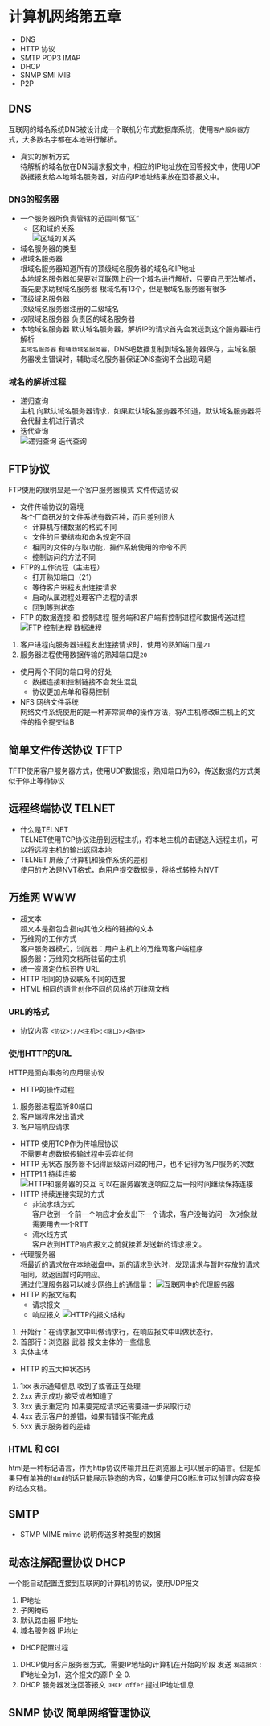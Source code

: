 # 计算机网络第五章
- DNS
- HTTP 协议
- SMTP POP3  IMAP
- DHCP
- SNMP SMI MIB
- P2P


## DNS
互联网的域名系统DNS被设计成一个联机分布式数据库系统，使用``客户服务器``方式，大多数名字都在本地进行解析。
- 真实的解析方式<br>
待解析的域名放在DNS请求报文中，相应的IP地址放在回答报文中，使用UDP数据报发给本地域名服务器，对应的IP地址结果放在回答报文中。

### DNS的服务器
- 一个服务器所负责管辖的范围叫做“区”
    - 区和域的关系<br>
![区域的关系](https://upload-images.jianshu.io/upload_images/4714178-5387115a8dbbc5d8.png?imageMogr2/auto-orient/strip%7CimageView2/2/w/1240)
- 域名服务器的类型
- 根域名服务器<br>
根域名服务器知道所有的顶级域名服务器的域名和IP地址<br>
本地域名服务器如果要对互联网上的一个域名进行解析，只要自己无法解析，首先要求助根域名服务器
根域名有13个，但是根域名服务器有很多
- 顶级域名服务器<br>
顶级域名服务器注册的二级域名
- 权限域名服务器
负责区的域名服务器
- 本地域名服务器
默认域名服务器，解析IP的请求首先会发送到这个服务器进行解析<br>
``主域名服务器`` 和``辅助域名服务器``，DNS吧数据复制到域名服务器保存，主域名服务器发生错误时，辅助域名服务器保证DNS查询不会出现问题

### 域名的解析过程
- 递归查询<br>
主机 向默认域名服务器请求，如果默认域名服务器不知道，默认域名服务器将会代替主机进行请求
- 迭代查询<br>
![递归查询 迭代查询](https://upload-images.jianshu.io/upload_images/4714178-13a181caef031b8c.png?imageMogr2/auto-orient/strip%7CimageView2/2/w/1240)


## FTP协议
FTP使用的很明显是一个客户服务器模式
文件传送协议<br>
- 文件传输协议的窘境<br>
    各个厂商研发的文件系统有数百种，而且差别很大<br>
    - 计算机存储数据的格式不同
    - 文件的目录结构和命名规定不同
    - 相同的文件的存取功能，操作系统使用的命令不同
    - 控制访问的方法不同
- FTP的工作流程（主进程）
    - 打开熟知端口（21）
    - 等待客户进程发出连接请求
    - 启动从属进程处理客户进程的请求
    - 回到等到状态
- FTP 的数据连接 和 控制进程
服务端和客户端有控制进程和数据传送进程<br>
![FTP 控制进程 数据进程](https://upload-images.jianshu.io/upload_images/4714178-17bf8efb76d4c53c.png?imageMogr2/auto-orient/strip%7CimageView2/2/w/1240)
1. 客户进程向服务器进程发出连接请求时，使用的熟知端口是``21``
2. 服务器进程使用数据传输的熟知端口是``20``

- 使用两个不同的端口号的好处
    - 数据连接和控制链接不会发生混乱
    - 协议更加点单和容易控制
- NFS 网络文件系统<br>
网络文件系统使用的是一种非常简单的操作方法，将A主机修改B主机上的文件的指令提交给B

## 简单文件传送协议 TFTP
TFTP使用客户服务器方式，使用UDP数据报，熟知端口为69，传送数据的方式类似于停止等待协议

## 远程终端协议 TELNET
- 什么是TELNET<br>
TELNET使用TCP协议注册到远程主机，将本地主机的击键送入远程主机，可以将远程主机的输出返回本地
- TELNET 屏蔽了计算机和操作系统的差别<br>
使用的方法是NVT格式，向用户提交数据是，将格式转换为NVT



## 万维网 WWW
- 超文本<br>
超文本是指包含指向其他文档的链接的文本
- 万维网的工作方式<br>
客户服务器模式，浏览器：用户主机上的万维网客户端程序<br>
服务器：万维网文档所驻留的主机
- 统一资源定位标识符 URL
- HTTP 相同的协议联系不同的连接
- HTML 相同的语言创作不同的风格的万维网文档

### URL的格式
- 协议内容
``<协议>://<主机>:<端口>/<路径>``
### 使用HTTP的URL
HTTP是面向事务的应用层协议
-  HTTP的操作过程
1. 服务器进程监听80端口
2. 客户端程序发出请求
3. 客户端响应请求
- HTTP 使用TCP作为传输层协议<br>
不需要考虑数据传输过程中丢弃如何
- HTTP 无状态
服务器不记得层级访问过的用户，也不记得为客户服务的次数
- HTTP1.1 持续连接<br>
![HTTP和服务器的交互](https://upload-images.jianshu.io/upload_images/4714178-1ae2f8ee3fa727ce.jpg?imageMogr2/auto-orient/strip%7CimageView2/2/w/1240)
可以在服务器发送响应之后一段时间继续保持连接
- HTTP 持续连接实现的方式
    - 非流水线方式<br>
    客户收到一个前一个响应才会发出下一个请求，客户没每访问一次对象就需要用去一个RTT
    - 流水线方式<br>
    客户收到HTTP响应报文之前就接着发送新的请求报文。
- 代理服务器<br>
将最近的请求放在本地磁盘中，新的请求到达时，发现请求与暂时存放的请求相同，就返回暂时的响应。<br>
通过代理服务器可以减少网络上的通信量：
![互联网中的代理服务器](https://upload-images.jianshu.io/upload_images/4714178-c04462b60c46e715.png?imageMogr2/auto-orient/strip%7CimageView2/2/w/1240)
- HTTP 的报文结构
    - 请求报文
    - 响应报文
![HTTP的报文结构](https://upload-images.jianshu.io/upload_images/4714178-ccc2b187967b295b.png?imageMogr2/auto-orient/strip%7CimageView2/2/w/1240)

1. 开始行：在请求报文中叫做请求行，在响应报文中叫做状态行。
2. 首部行：浏览器 武器 报文主体的一些信息 
3. 实体主体

- HTTP 的五大种状态码
1. 1xx 表示通知信息 收到了或者正在处理
2. 2xx 表示成功 接受或者知道了
3. 3xx 表示重定向 如果要完成请求还需要进一步采取行动
4. 4xx 表示客户的差错，如果有错误不能完成
5. 5xx 表示服务器的差错

### HTML 和 CGI
html是一种标记语言，作为http协议传输并且在浏览器上可以展示的语言。但是如果只有单独的html的话只能展示静态的内容，如果使用CGI标准可以创建内容变换的动态文档。

## SMTP 
- STMP MIME
mime 说明传送多种类型的数据

## 动态注解配置协议 DHCP
一个能自动配置连接到互联网的计算机的协议，使用UDP报文
1. IP地址
2. 子网掩码
3. 默认路由器 IP地址
4. 域名服务器 IP地址
- DHCP配置过程<br>
1. DHCP使用客户服务器方式，需要IP地址的计算机在开始的阶段 发送 ``发送报文`` : IP地址全为1，这个报文的源IP 全 0.
2. DHCP 服务器发送回答报文 ``DHCP offer`` 提过IP地址信息

## SNMP 协议 简单网络管理协议